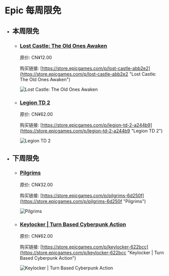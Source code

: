 # Epic 每周限免

- ## 本周限免


  - ### [Lost Castle: The Old Ones Awaken](https://store.epicgames.com/p/lost-castle-abb2e2 "Lost Castle: The Old Ones Awaken")

    原价: CN¥12.00

    购买链接: [https://store.epicgames.com/p/lost-castle-abb2e2](https://store.epicgames.com/p/lost-castle-abb2e2 "Lost Castle: The Old Ones Awaken")

    ![Lost Castle: The Old Ones Awaken](https://cdn1.epicgames.com/spt-assets/a6d76157ad884f2c9aa470b30da9e2ff/lost-castle-r390n.png)


  - ### [Legion TD 2](https://store.epicgames.com/p/legion-td-2-a244b9 "Legion TD 2")

    原价: CN¥62.00

    购买链接: [https://store.epicgames.com/p/legion-td-2-a244b9](https://store.epicgames.com/p/legion-td-2-a244b9 "Legion TD 2")

    ![Legion TD 2](https://cdn1.epicgames.com/spt-assets/29586d03c1c147569a1991a8616c1413/legion-td-2-1em1j.png)


- ## 下周限免


  - ### [Pilgrims](https://store.epicgames.com/p/pilgrims-6d250f "Pilgrims")

    原价: CN¥32.00

    购买链接: [https://store.epicgames.com/p/pilgrims-6d250f](https://store.epicgames.com/p/pilgrims-6d250f "Pilgrims")

    ![Pilgrims](https://cdn1.epicgames.com/spt-assets/bfb773acd06f4d4090b82bd18f4b7744/pilgrims-jgz8i.png)


  - ### [Keylocker | Turn Based Cyberpunk Action](https://store.epicgames.com/p/keylocker-622bcc "Keylocker | Turn Based Cyberpunk Action")

    原价: CN¥62.00

    购买链接: [https://store.epicgames.com/p/keylocker-622bcc](https://store.epicgames.com/p/keylocker-622bcc "Keylocker | Turn Based Cyberpunk Action")

    ![Keylocker | Turn Based Cyberpunk Action](https://cdn1.epicgames.com/spt-assets/186103570e674b0f9b60a1003ec09d07/keylocker-cr3ty.png)

